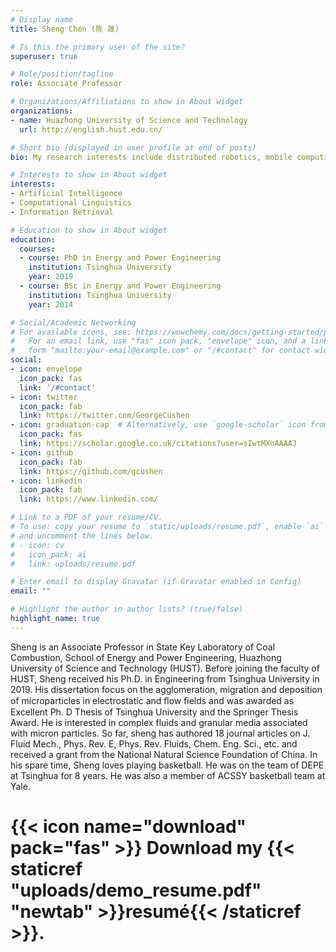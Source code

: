 ```yaml
---
# Display name
title: Sheng Chen (陈 晟)

# Is this the primary user of the site?
superuser: true

# Role/position/tagline
role: Associate Professor

# Organizations/Affiliations to show in About widget
organizations:
- name: Huazhong University of Science and Technology
  url: http://english.hust.edu.cn/

# Short bio (displayed in user profile at end of posts)
bio: My research interests include distributed robotics, mobile computing and programmable matter.

# Interests to show in About widget
interests:
- Artificial Intelligence
- Computational Linguistics
- Information Retrieval

# Education to show in About widget
education:
  courses:
  - course: PhD in Energy and Power Engineering
    institution: Tsinghua University
    year: 2019
  - course: BSc in Energy and Power Engineering
    institution: Tsinghua University
    year: 2014

# Social/Academic Networking
# For available icons, see: https://wowchemy.com/docs/getting-started/page-builder/#icons
#   For an email link, use "fas" icon pack, "envelope" icon, and a link in the
#   form "mailto:your-email@example.com" or "/#contact" for contact widget.
social:
- icon: envelope
  icon_pack: fas
  link: '/#contact'
- icon: twitter
  icon_pack: fab
  link: https://twitter.com/GeorgeCushen
- icon: graduation-cap  # Alternatively, use `google-scholar` icon from `ai` icon pack
  icon_pack: fas
  link: https://scholar.google.co.uk/citations?user=sIwtMXoAAAAJ
- icon: github
  icon_pack: fab
  link: https://github.com/gcushen
- icon: linkedin
  icon_pack: fab
  link: https://www.linkedin.com/

# Link to a PDF of your resume/CV.
# To use: copy your resume to `static/uploads/resume.pdf`, enable `ai` icons in `params.toml`, 
# and uncomment the lines below.
# - icon: cv
#   icon_pack: ai
#   link: uploads/resume.pdf

# Enter email to display Gravatar (if Gravatar enabled in Config)
email: ""

# Highlight the author in author lists? (true/false)
highlight_name: true
---
```


Sheng is an Associate Professor in State Key Laboratory of Coal Combustion, School of Energy and Power Engineering, Huazhong University of Science and Technology (HUST). Before joining the faculty of HUST, Sheng received his Ph.D. in Engineering from Tsinghua University in 2019. His dissertation focus on the agglomeration, migration and deposition of microparticles in electrostatic and ﬂow ﬁelds and was awarded as Excellent Ph. D Thesis of Tsinghua University and the Springer Thesis Award. He is interested in complex fluids and granular media associated with micron particles. So far, sheng has authored 18 journal articles on J. Fluid Mech., Phys. Rev. E, Phys. Rev. Fluids, Chem. Eng. Sci., etc. and received a grant from the National Natural Science Foundation of China. In his spare time, Sheng loves playing basketball. He was on the team of DEPE at Tsinghua for 8 years. He was also a member of ACSSY basketball team at Yale.


# {{< icon name="download" pack="fas" >}} Download my {{< staticref "uploads/demo_resume.pdf" "newtab" >}}resumé{{< /staticref >}}.
